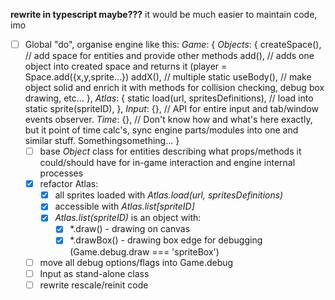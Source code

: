 **rewrite in typescript maybe???** it would be much easier to maintain code, imo

- [ ] Global "do", organise engine like this:
      *Game*: {
        *Objects*: {
          createSpace(), // add space for entities and provide other methods
          add(), // adds one object into created space and returns it (player = Space.add({x,y,sprite...})
          addX(), // multiple
          static useBody(), // make object solid and enrich it with methods for collision checking, debug box drawing, etc...
        },
        *Atlas*: {
          static load(url, spritesDefinitions), // load into 
          static sprite(spriteID),
        },
        *Input*: {}, // API for entire input and tab/window events observer.
        *Time*: {}, // Don't know how and what's here exactly, but it point of time calc's, sync engine parts/modules into one and similar stuff. Somethingsomething...
      }
  - [ ] base *Object* class for entities describing what props/methods it could/should have for in-game interaction and engine internal processes
  - [x] refactor Atlas:
    - [x] all sprites loaded with *Atlas.load(url, spritesDefinitions)*
    - [x] accessible with *Atlas.list[spriteID]*
    - [x] *Atlas.list(spriteID)* is an object with:
      - [x] *.draw() - drawing on canvas
      - [x] *.drawBox() - drawing box edge for debugging (Game.debug.draw === 'spriteBox')
  - [ ] move all debug options/flags into Game.debug
  - [ ] Input as stand-alone class
  - [ ] rewrite rescale/reinit code